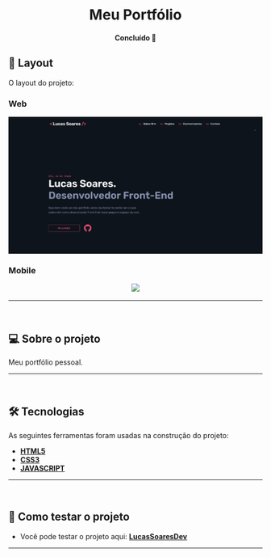 <h1 align="center">
    Meu Portfólio
</h1>

<h4 align="center"> 
	Concluído 🚀
</h4>


## 🎨 Layout

O layout do projeto:

### Web

<p align="center" style="display: flex; align-items: flex-start; justify-content: center;">
  <img src="./github/portfolioweb.gif">
</p>

### Mobile

<p align="center">
  <img src="./github/portfoliomobile.gif">
</p>

---
<br>

## 💻 Sobre o projeto

Meu portfólio pessoal.

---
<br>

## 🛠 Tecnologias

As seguintes ferramentas foram usadas na construção do projeto:

-   **[HTML5](https://github.com/topics/html5)**
-   **[CSS3](https://github.com/topics/css)**
-   **[JAVASCRIPT](https://github.com/topics/javascript)**
---
<br>

## 🚀 Como testar o projeto

-   Você pode testar o projeto aqui: **[LucasSoaresDev](https://lucassoares.vercel.app)**
---
